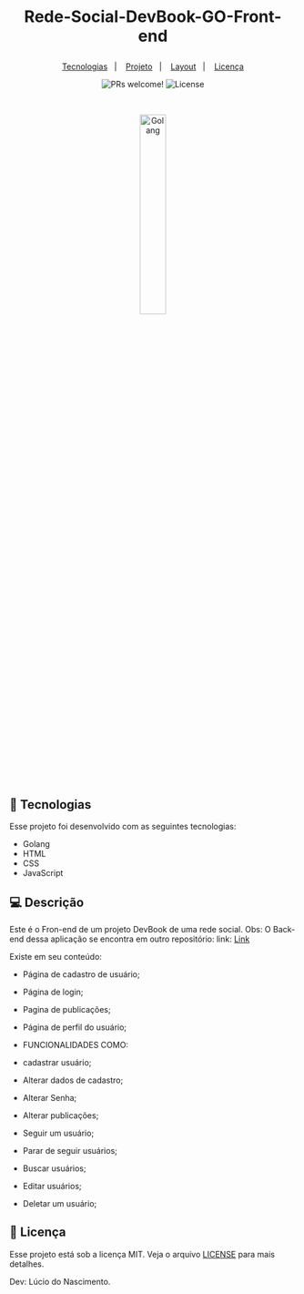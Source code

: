 <h1 align="center">
  
Rede-Social-DevBook-GO-Front-end
</h1>

<p align="center">
  <a href="#-tecnologias">Tecnologias</a>&nbsp;&nbsp;&nbsp;|&nbsp;&nbsp;&nbsp;
  <a href="#-projeto">Projeto</a>&nbsp;&nbsp;&nbsp;|&nbsp;&nbsp;&nbsp;
  <a href="#-layout">Layout</a>&nbsp;&nbsp;&nbsp;|&nbsp;&nbsp;&nbsp;
  <a href="#memo-licença">Licença</a>
</p>

<p align="center">
 <img src="https://img.shields.io/static/v1?label=PRs&message=welcome&color=49AA26&labelColor=000000" alt="PRs welcome!" />

  <img alt="License" src="https://img.shields.io/static/v1?label=license&message=MIT&color=49AA26&labelColor=000000">
</p>

<br>

<p align="center">
  <img alt="Golang" src="https://encrypted-tbn0.gstatic.com/images?q=tbn:ANd9GcQD1WTldhdnkgqjJR_TORLqEjmhMylM6r0O-g&usqp=CAU" width="30%">
</p>

## 🚀 Tecnologias

Esse projeto foi desenvolvido com as seguintes tecnologias:

- Golang
- HTML
- CSS
- JavaScript

## 💻 Descrição

Este é o Fron-end de um projeto DevBook de uma rede social.
Obs: O Back-end dessa aplicação se encontra em outro repositório:
link: [Link](https://github.com/lucio-iot-dev/Rede-Social-DevBook-GO-Back-end)

Existe em seu conteúdo: 

- Página de cadastro de usuário;
- Página de login;
- Pagina de publicações;
- Página de perfil do usuário;

- FUNCIONALIDADES COMO:

- cadastrar usuário;
- Alterar dados de cadastro;
- Alterar Senha;
- Alterar publicações;
- Seguir um usuário;
- Parar de seguir usuários;
- Buscar usuários;
- Editar usuários;
- Deletar um usuário;

## :memo: Licença

Esse projeto está sob a licença MIT. Veja o arquivo [LICENSE](https://github.com/lucio-iot-dev/Rede-Social-DevBook-GO-Front-end/new/main) para mais detalhes.

Dev: Lúcio do Nascimento.
